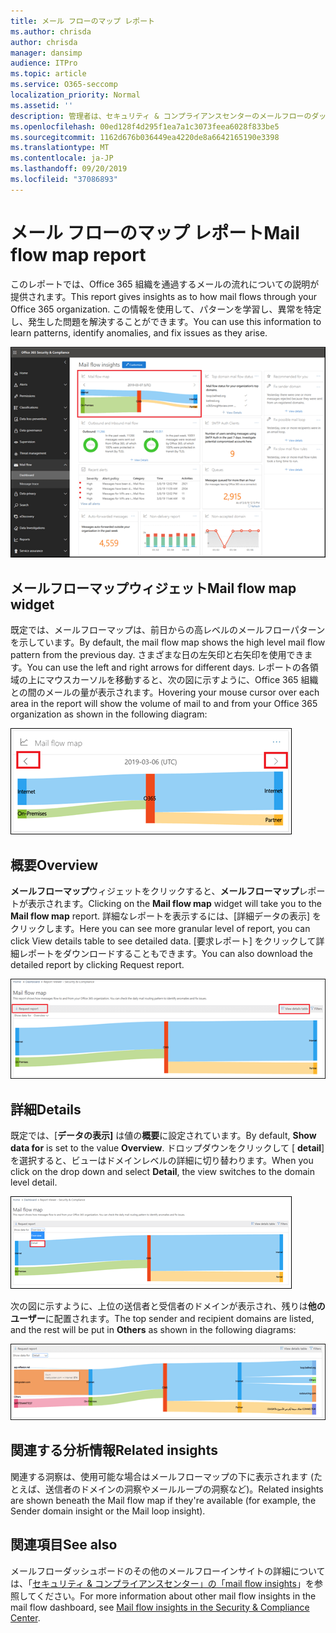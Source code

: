 ```yaml
---
title: メール フローのマップ レポート
ms.author: chrisda
author: chrisda
manager: dansimp
audience: ITPro
ms.topic: article
ms.service: O365-seccomp
localization_priority: Normal
ms.assetid: ''
description: 管理者は、セキュリティ & コンプライアンスセンターのメールフローのダッシュボードにあるメールフローマップレポートの詳細を確認できます。
ms.openlocfilehash: 00ed128f4d295f1ea7a1c3073feea6028f833be5
ms.sourcegitcommit: 1162d676b036449ea4220de8a6642165190e3398
ms.translationtype: MT
ms.contentlocale: ja-JP
ms.lasthandoff: 09/20/2019
ms.locfileid: "37086893"
---
```

# <a name="mail-flow-map-report"></a><span data-ttu-id="9096b-103">メール フローのマップ レポート</span><span class="sxs-lookup"><span data-stu-id="9096b-103">Mail flow map report</span></span>

<span data-ttu-id="9096b-104">このレポートでは、Office 365 組織を通過するメールの流れについての説明が提供されます。</span><span class="sxs-lookup"><span data-stu-id="9096b-104">This report gives insights as to how mail flows through your Office 365 organization.</span></span> <span data-ttu-id="9096b-105">この情報を使用して、パターンを学習し、異常を特定し、発生した問題を解決することができます。</span><span class="sxs-lookup"><span data-stu-id="9096b-105">You can use this information to learn patterns, identify anomalies, and fix issues as they arise.</span></span>

![セキュリティ & コンプライアンスセンターのメールフローダッシュボードのメールフローマップレポート](../media/mail-flow-map-selected.png)

## <a name="mail-flow-map-widget"></a><span data-ttu-id="9096b-107">メールフローマップウィジェット</span><span class="sxs-lookup"><span data-stu-id="9096b-107">Mail flow map widget</span></span>

<span data-ttu-id="9096b-108">既定では、メールフローマップは、前日からの高レベルのメールフローパターンを示しています。</span><span class="sxs-lookup"><span data-stu-id="9096b-108">By default, the mail flow map shows the high level mail flow pattern from the previous day.</span></span> <span data-ttu-id="9096b-109">さまざまな日の左矢印と右矢印を使用できます。</span><span class="sxs-lookup"><span data-stu-id="9096b-109">You can use the left and right arrows for different days.</span></span> <span data-ttu-id="9096b-110">レポートの各領域の上にマウスカーソルを移動すると、次の図に示すように、Office 365 組織との間のメールの量が表示されます。</span><span class="sxs-lookup"><span data-stu-id="9096b-110">Hovering your mouse cursor over each area in the report will show the volume of mail to and from your Office 365 organization as shown in the following diagram:</span></span>

![メールフローマップウィジェットの左および右の矢印](../media/mail-flow-map-widget.png)

## <a name="overview"></a><span data-ttu-id="9096b-112">概要</span><span class="sxs-lookup"><span data-stu-id="9096b-112">Overview</span></span>

<span data-ttu-id="9096b-113">**メールフローマップ**ウィジェットをクリックすると、**メールフローマップ**レポートが表示されます。</span><span class="sxs-lookup"><span data-stu-id="9096b-113">Clicking on the **Mail flow map** widget will take you to the **Mail flow map** report.</span></span> <span data-ttu-id="9096b-114">詳細なレポートを表示するには、[詳細データの表示] をクリックします。</span><span class="sxs-lookup"><span data-stu-id="9096b-114">Here you can see more granular level of report, you can click View details table to see detailed data.</span></span> <span data-ttu-id="9096b-115">[要求レポート] をクリックして詳細レポートをダウンロードすることもできます。</span><span class="sxs-lookup"><span data-stu-id="9096b-115">You can also download the detailed report by clicking Request report.</span></span>

![メールフローマップレポートの概要ビュー](../media/mail-flow-map-overview.png)

## <a name="details"></a><span data-ttu-id="9096b-117">詳細</span><span class="sxs-lookup"><span data-stu-id="9096b-117">Details</span></span>

<span data-ttu-id="9096b-118">既定では、[**データの表示]** は値の**概要**に設定されています。</span><span class="sxs-lookup"><span data-stu-id="9096b-118">By default, **Show data for** is set to the value **Overview**.</span></span> <span data-ttu-id="9096b-119">ドロップダウンをクリックして [ **detail**] を選択すると、ビューはドメインレベルの詳細に切り替わります。</span><span class="sxs-lookup"><span data-stu-id="9096b-119">When you click on the drop down and select **Detail**, the view switches to the domain level detail.</span></span>

![メールフローマップレポートの概要表示での [データの表示] での詳細の選択](../media/mail-flow-map-select-detail.png)

<span data-ttu-id="9096b-121">次の図に示すように、上位の送信者と受信者のドメインが表示され、残りは**他のユーザー**に配置されます。</span><span class="sxs-lookup"><span data-stu-id="9096b-121">The top sender and recipient domains are listed, and the rest will be put in **Others** as shown in the following diagrams:</span></span>

![メールフローマップレポートの詳細表示](../media/mail-flow-map-detail.png)

## <a name="related-insights"></a><span data-ttu-id="9096b-123">関連する分析情報</span><span class="sxs-lookup"><span data-stu-id="9096b-123">Related insights</span></span>

<span data-ttu-id="9096b-124">関連する洞察は、使用可能な場合はメールフローマップの下に表示されます (たとえば、送信者のドメインの洞察やメールループの洞察など)。</span><span class="sxs-lookup"><span data-stu-id="9096b-124">Related insights are shown beneath the Mail flow map if they're available (for example, the Sender domain insight or the Mail loop insight).</span></span>

## <a name="see-also"></a><span data-ttu-id="9096b-125">関連項目</span><span class="sxs-lookup"><span data-stu-id="9096b-125">See also</span></span>

<span data-ttu-id="9096b-126">メールフローダッシュボードのその他のメールフローインサイトの詳細については、「[セキュリティ & コンプライアンスセンター」の「mail flow insights](mail-flow-insights-v2.md)」を参照してください。</span><span class="sxs-lookup"><span data-stu-id="9096b-126">For more information about other mail flow insights in the mail flow dashboard, see [Mail flow insights in the Security & Compliance Center](mail-flow-insights-v2.md).</span></span>